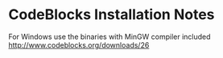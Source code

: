 CodeBlocks Installation Notes
=============================

For Windows use the binaries with MinGW compiler included http://www.codeblocks.org/downloads/26